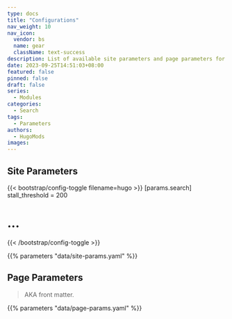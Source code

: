 ```yaml
---
type: docs
title: "Configurations"
nav_weight: 10
nav_icon:
  vendor: bs
  name: gear
  className: text-success
description: List of available site parameters and page parameters for the Hugo search module.
date: 2023-09-25T14:51:03+08:00
featured: false
pinned: false
draft: false
series:
  - Modules
categories:
  - Search
tags:
  - Parameters
authors:
  - HugoMods
images:
---
```


## Site Parameters

{{< bootstrap/config-toggle filename=hugo >}}
[params.search]
stall_threshold = 200
# ...
{{< /bootstrap/config-toggle >}}

{{% parameters "data/site-params.yaml" %}}

## Page Parameters

> AKA front matter.

{{% parameters "data/page-params.yaml" %}}
